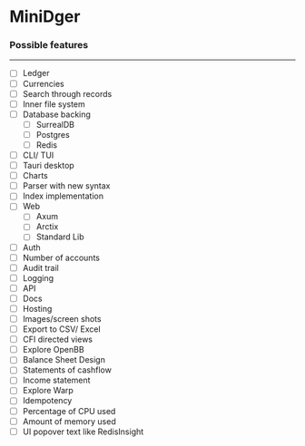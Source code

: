 # MiniDger

### Possible features

--- 

- [ ] Ledger
- [ ] Currencies
- [ ] Search through records
- [ ] Inner file system
- [ ] Database backing
  - [ ] SurrealDB
  - [ ] Postgres
  - [ ] Redis
- [ ] CLI/ TUI
- [ ] Tauri desktop
- [ ] Charts
- [ ] Parser with new syntax
- [ ] Index implementation
- [ ] Web
  - [ ] Axum
  - [ ] Arctix
  - [ ] Standard Lib
- [ ] Auth
- [ ] Number of accounts
- [ ] Audit trail
- [ ] Logging
- [ ] API
- [ ] Docs
- [ ] Hosting
- [ ] Images/screen shots
- [ ] Export to CSV/ Excel
- [ ] CFI directed views
- [ ] Explore OpenBB
- [ ] Balance Sheet Design
- [ ] Statements of cashflow
- [ ] Income statement
- [ ] Explore Warp
- [ ] Idempotency
- [ ] Percentage of CPU used
- [ ] Amount of memory used
- [ ] UI popover text like RedisInsight